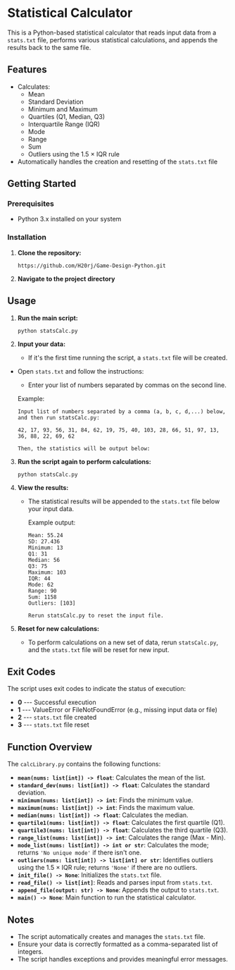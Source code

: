 Statistical Calculator
======================

This is a Python-based statistical calculator that reads input data from a `stats.txt` file, performs various statistical calculations, and appends the results back to the same file.

Features
--------

-   Calculates:
    -   Mean
    -   Standard Deviation
    -   Minimum and Maximum
    -   Quartiles (Q1, Median, Q3)
    -   Interquartile Range (IQR)
    -   Mode
    -   Range
    -   Sum
    -   Outliers using the 1.5 × IQR rule
-   Automatically handles the creation and resetting of the `stats.txt` file

Getting Started
---------------

### Prerequisites

-   Python 3.x installed on your system

### Installation

1.  **Clone the repository:**

        https://github.com/H20rj/Game-Design-Python.git

2.  **Navigate to the project directory**



Usage
-----

1.  **Run the main script:**

        python statsCalc.py

2.  **Input your data:**

    -   If it's the first time running the script, a `stats.txt` file will be created.

-   Open `stats.txt` and follow the instructions:

    -   Enter your list of numbers separated by commas on the second line.

    Example:

        Input list of numbers separated by a comma (a, b, c, d,...) below, and then run statsCalc.py:

        42, 17, 93, 56, 31, 84, 62, 19, 75, 40, 103, 28, 66, 51, 97, 13, 36, 88, 22, 69, 62

        Then, the statistics will be output below:

3.  **Run the script again to perform calculations:**

        python statsCalc.py

4.  **View the results:**

    -   The statistical results will be appended to the `stats.txt` file below your input data.

        Example output:

            Mean: 55.24
            SD: 27.436
            Minimum: 13
            Q1: 31
            Median: 56
            Q3: 75
            Maximum: 103
            IQR: 44
            Mode: 62
            Range: 90
            Sum: 1158
            Outliers: [103]
    
            Rerun statsCalc.py to reset the input file.

5.  **Reset for new calculations:**

    -   To perform calculations on a new set of data, rerun `statsCalc.py`, and the `stats.txt` file will be reset for new input.

Exit Codes
----------

The script uses exit codes to indicate the status of execution:

-   **0** --- Successful execution
-   **1** --- ValueError or FileNotFoundError (e.g., missing input data or file)
-   **2** --- `stats.txt` file created
-   **3** --- `stats.txt` file reset

Function Overview
-----------------

The `calcLibrary.py` contains the following functions:

-   **`mean(nums: list[int]) -> float`**: Calculates the mean of the list.
-   **`standard_dev(nums: list[int]) -> float`**: Calculates the standard deviation.
-   **`minimum(nums: list[int]) -> int`**: Finds the minimum value.
-   **`maximum(nums: list[int]) -> int`**: Finds the maximum value.
-   **`median(nums: list[int]) -> float`**: Calculates the median.
-   **`quartile1(nums: list[int]) -> float`**: Calculates the first quartile (Q1).
-   **`quartile3(nums: list[int]) -> float`**: Calculates the third quartile (Q3).
-   **`range_list(nums: list[int]) -> int`**: Calculates the range (Max - Min).
-   **`mode_list(nums: list[int]) -> int or str`**: Calculates the mode; returns `'No unique mode'` if there isn't one.
-   **`outliers(nums: list[int]) -> list[int] or str`**: Identifies outliers using the 1.5 × IQR rule; returns `'None'` if there are no outliers.
-   **`init_file() -> None`**: Initializes the `stats.txt` file.
-   **`read_file() -> list[int]`**: Reads and parses input from `stats.txt`.
-   **`append_file(output: str) -> None`**: Appends the output to `stats.txt`.
-   **`main() -> None`**: Main function to run the statistical calculator.

Notes
-----

-   The script automatically creates and manages the `stats.txt` file.
-   Ensure your data is correctly formatted as a comma-separated list of integers.
-   The script handles exceptions and provides meaningful error messages.

